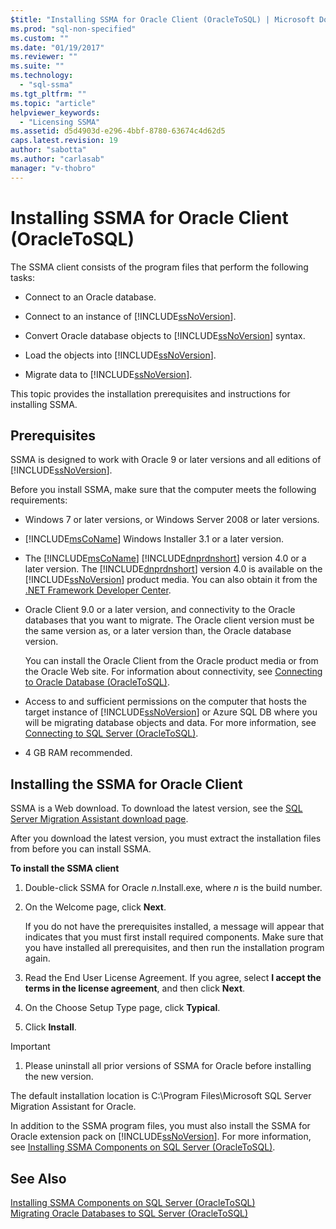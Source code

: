 ```yaml
---
$title: "Installing SSMA for Oracle Client (OracleToSQL) | Microsoft Docs"
ms.prod: "sql-non-specified"
ms.custom: ""
ms.date: "01/19/2017"
ms.reviewer: ""
ms.suite: ""
ms.technology: 
  - "sql-ssma"
ms.tgt_pltfrm: ""
ms.topic: "article"
helpviewer_keywords: 
  - "Licensing SSMA"
ms.assetid: d5d4903d-e296-4bbf-8780-63674c4d62d5
caps.latest.revision: 19
author: "sabotta"
ms.author: "carlasab"
manager: "v-thobro"
---
```

# Installing SSMA for Oracle Client (OracleToSQL)
The SSMA client consists of the program files that perform the following tasks:  
  
-   Connect to an Oracle database.  
  
-   Connect to an instance of [!INCLUDE[ssNoVersion](../../includes/ssnoversion_md.md)].  
  
-   Convert Oracle database objects to [!INCLUDE[ssNoVersion](../../includes/ssnoversion_md.md)] syntax.  
  
-   Load the objects into [!INCLUDE[ssNoVersion](../../includes/ssnoversion_md.md)].  
  
-   Migrate data to [!INCLUDE[ssNoVersion](../../includes/ssnoversion_md.md)].  
  
This topic provides the installation prerequisites and instructions for installing SSMA.  
  
## Prerequisites  
SSMA is designed to work with Oracle 9 or later versions and all editions of [!INCLUDE[ssNoVersion](../../includes/ssnoversion_md.md)].  
  
Before you install SSMA, make sure that the computer meets the following requirements:  
  
-   Windows 7 or later versions, or Windows Server 2008 or later versions.  
  
-   [!INCLUDE[msCoName](../../includes/msconame_md.md)] Windows Installer 3.1 or a later version.  
  
-   The [!INCLUDE[msCoName](../../includes/msconame_md.md)] [!INCLUDE[dnprdnshort](../../includes/dnprdnshort_md.md)] version 4.0 or a later version. The [!INCLUDE[dnprdnshort](../../includes/dnprdnshort_md.md)] version 4.0 is available on the [!INCLUDE[ssNoVersion](../../includes/ssnoversion_md.md)] product media. You can also obtain it from the [.NET Framework Developer Center](http://go.microsoft.com/fwlink/?LinkId=48882).  
  
-   Oracle Client 9.0 or a later version, and connectivity to the Oracle databases that you want to migrate. The Oracle client version must be the same version as, or a later version than, the Oracle database version.  
  
    You can install the Oracle Client from the Oracle product media or from the Oracle Web site. For information about connectivity, see [Connecting to Oracle Database &#40;OracleToSQL&#41;](../../ssma/oracle/connecting-to-oracle-database-oracletosql.md).  
  
-   Access to and sufficient permissions on the computer that hosts the target instance of [!INCLUDE[ssNoVersion](../../includes/ssnoversion_md.md)] or Azure SQL DB where you will be migrating database objects and data. For more information, see [Connecting to SQL Server &#40;OracleToSQL&#41;](../../ssma/oracle/connecting-to-sql-server-oracletosql.md).  
  
-   4 GB RAM recommended.  
  
## Installing the SSMA for Oracle Client  
SSMA is a Web download. To download the latest version, see the [SQL Server Migration Assistant download page](http://aka.ms/ssmafororacle).  
  
After you download the latest version, you must extract the installation files from before you can install SSMA.  
  
**To install the SSMA client**  
  
1.  Double-click SSMA for Oracle *n*.Install.exe, where *n* is the build number.  
  
2.  On the Welcome page, click **Next**.  
  
    If you do not have the prerequisites installed, a message will appear that indicates that you must first install required components. Make sure that you have installed all prerequisites, and then run the installation program again.  
  
3.  Read the End User License Agreement. If you agree, select **I accept the terms in the license agreement**, and then click **Next**.  
  
4.  On the Choose Setup Type page, click **Typical**.  
  
5.  Click **Install**.  
  
> [!IMPORTANT]  
> 1.  Please uninstall all prior versions of SSMA for Oracle before installing the new version.  
  
The default installation location is C:\Program Files\Microsoft SQL Server Migration Assistant for Oracle.  
  
In addition to the SSMA program files, you must also install the SSMA for Oracle extension pack on [!INCLUDE[ssNoVersion](../../includes/ssnoversion_md.md)]. For more information, see [Installing SSMA Components on SQL Server &#40;OracleToSQL&#41;](../../ssma/oracle/installing-ssma-components-on-sql-server-oracletosql.md).  
  
## See Also  
[Installing SSMA Components on SQL Server &#40;OracleToSQL&#41;](../../ssma/oracle/installing-ssma-components-on-sql-server-oracletosql.md)  
[Migrating Oracle Databases to SQL Server &#40;OracleToSQL&#41;](../../ssma/oracle/migrating-oracle-databases-to-sql-server-oracletosql.md)  
  
